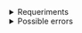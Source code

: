 <details close>
    <summary>Requeriments</summary>
    
    pip install opencv-python
    pip install scikit-learn
    pip install numpy

    
</details>

<details close>
    <summary>Possible errors</summary>    
    <code>Traceback (most recent call last):
        File "/workspaces/Trabalho-Final-IA/main.py", line 1, in <module>
            import cv2
        File "/home/codespace/.python/current/lib/python3.10/site-packages/cv2/__init__.py", line 181, in module
            bootstrap()
        File "/home/codespace/.python/current/lib/python3.10/site-packages/cv2/__init__.py", line 153, in bootstrap
            native_module = importlib.import_module("cv2")
        File "/home/codespace/.python/current/lib/python3.10/importlib/__init__.py", line 126, in import_module
            return _bootstrap._gcd_import(name[level:], package, level)
    ImportError: libGL.so.1: cannot open shared object file: No such file or directory</code><br>
    Solution:
            
    sudo apt install libgl1-mesa-glx -y
    
</details>
